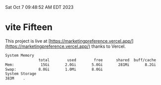 Sat Oct  7 09:48:52 AM EDT 2023

# vite Fifteen


This project is live at [https://marketingpreference.vercel.app/](https://marketingpreference.vercel.app/) thanks to Vercel.

```bash
System Memory
               total        used        free      shared  buff/cache   available
Mem:            15Gi       2.0Gi       5.0Gi       281Mi       8.2Gi        12Gi
Swap:          8.0Gi       1.0Mi       8.0Gi
System Storage
383M	.
